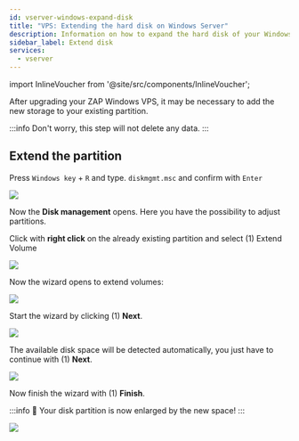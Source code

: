 ```yaml
---
id: vserver-windows-expand-disk
title: "VPS: Extending the hard disk on Windows Server"
description: Information on how to expand the hard disk of your Windows VPS from ZAP-Hosting after an upgrade - ZAP-Hosting.com documentation
sidebar_label: Extend disk
services:
  - vserver
---
```


import InlineVoucher from '@site/src/components/InlineVoucher';

<InlineVoucher />

After upgrading your ZAP Windows VPS, it may be necessary to add the new storage to your existing partition.

:::info
Don't worry, this step will not delete any data.
:::

## Extend the partition

Press `Windows key` + `R` and type. ```diskmgmt.msc``` and confirm with `Enter`

![](https://screensaver01.zap-hosting.com/index.php/s/NBSLGqCNZDtebdS/preview)

Now the **Disk management** opens. Here you have the possibility to adjust partitions.

Click with **right click** on the already existing partition and select (1) Extend Volume

![](https://screensaver01.zap-hosting.com/index.php/s/nWMStW6T74SrrRe/preview)


Now the wizard opens to extend volumes:

![](https://screensaver01.zap-hosting.com/index.php/s/NFk59pimy4dFdAk/preview)

Start the wizard by clicking (1) **Next**.


![](https://screensaver01.zap-hosting.com/index.php/s/QQpqeNEPdNnixXD/preview)

The available disk space will be detected automatically, you just have to continue with (1) **Next**.


![](https://screensaver01.zap-hosting.com/index.php/s/rNKzKmGzXYf5tos/preview)

Now finish the wizard with (1) **Finish**.

:::info
💚 Your disk partition is now enlarged by the new space!
:::

![](https://screensaver01.zap-hosting.com/index.php/s/M46ca4FkeG42AZz/preview)
